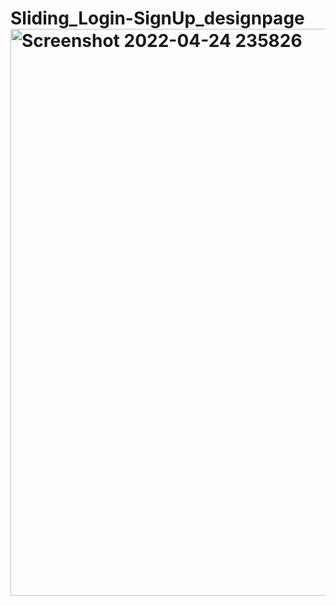 # Sliding_Login-SignUp_designpage<img width="907" alt="Screenshot 2022-04-24 235826" src="https://user-images.githubusercontent.com/80118217/164989968-b24e6942-045c-45dc-8ca2-5d8355a5cbe0.png">

